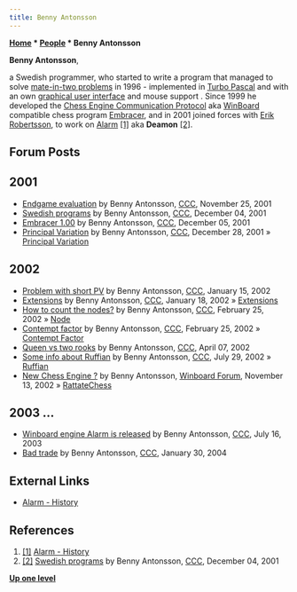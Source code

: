 ```yaml
---
title: Benny Antonsson
---
```

**[Home](Home "Home") * [People](People "People") * Benny Antonsson**

**Benny Antonsson**,

a Swedish programmer, who started to write a program that managed to solve [mate-in-two problems](https://en.wikipedia.org/wiki/Chess_problem#Types_of_problem) in 1996 - implemented in [Turbo Pascal](Pascal#TurboPascal "Pascal") and with an own [graphical user interface](GUI "GUI") and mouse support . Since 1999 he developed the [Chess Engine Communication Protocol](Chess_Engine_Communication_Protocol "Chess Engine Communication Protocol") aka [WinBoard](WinBoard "WinBoard") compatible chess program [Embracer](Embracer "Embracer"), and in 2001 joined forces with [Erik Robertsson](Erik_Robertsson "Erik Robertsson"), to work on [Alarm](Alarm "Alarm") <a id="cite-note-1" href="#cite-ref-1">[1]</a> aka **Deamon** <a id="cite-note-2" href="#cite-ref-2">[2]</a>.

## Forum Posts

## 2001

- [Endgame evaluation](https://www.stmintz.com/ccc/index.php?id=198870) by Benny Antonsson, [CCC](CCC "CCC"), November 25, 2001
- [Swedish programs](https://www.stmintz.com/ccc/index.php?id=200414) by Benny Antonsson, [CCC](CCC "CCC"), December 04, 2001
- [Embracer 1.00](https://www.stmintz.com/ccc/index.php?id=200601) by Benny Antonsson, [CCC](CCC "CCC"), December 05, 2001
- [Principal Variation](https://www.stmintz.com/ccc/index.php?id=203949) by Benny Antonsson, [CCC](CCC "CCC"), December 28, 2001 » [Principal Variation](Principal_Variation "Principal Variation")

## 2002

- [Problem with short PV](https://www.stmintz.com/ccc/index.php?id=207580) by Benny Antonsson, [CCC](CCC "CCC"), January 15, 2002
- [Extensions](https://www.stmintz.com/ccc/index.php?id=208272) by Benny Antonsson, [CCC](CCC "CCC"), January 18, 2002 » [Extensions](Extensions "Extensions")
- [How to count the nodes?](https://www.stmintz.com/ccc/index.php?id=215421) by Benny Antonsson, [CCC](CCC "CCC"), February 25, 2002 » [Node](Node "Node")
- [Contempt factor](https://www.stmintz.com/ccc/index.php?id=215496) by Benny Antonsson, [CCC](CCC "CCC"), February 25, 2002 » [Contempt Factor](Contempt_Factor "Contempt Factor")
- [Queen vs two rooks](https://www.stmintz.com/ccc/index.php?id=222033) by Benny Antonsson, [CCC](CCC "CCC"), April 07, 2002
- [Some info about Ruffian](https://www.stmintz.com/ccc/index.php?id=243152) by Benny Antonsson, [CCC](CCC "CCC"), July 29, 2002 » [Ruffian](Ruffian "Ruffian")
- [New Chess Engine ?](http://www.open-aurec.com/wbforum/viewtopic.php?f=18&t=39916&p=152540) by Benny Antonsson, [Winboard Forum](Computer_Chess_Forums "Computer Chess Forums"), November 13, 2002 » [RattateChess](RattateChess "RattateChess")

## 2003 ...

- [Winboard engine Alarm is released](https://www.stmintz.com/ccc/index.php?id=306680) by Benny Antonsson, [CCC](CCC "CCC"), July 16, 2003
- [Bad trade](https://www.stmintz.com/ccc/index.php?id=345860) by Benny Antonsson, [CCC](CCC "CCC"), January 30, 2004

## External Links

- [Alarm - History](http://web.archive.org/web/20020701112457fw_/http://www.codenet.se:80/Alarm/history.htm)

## References

1. <a id="cite-ref-1" href="#cite-note-1">[1]</a> [Alarm - History](http://web.archive.org/web/20020701112457fw_/http://www.codenet.se:80/Alarm/history.htm)
1. <a id="cite-ref-2" href="#cite-note-2">[2]</a> [Swedish programs](https://www.stmintz.com/ccc/index.php?id=200414) by Benny Antonsson, [CCC](CCC "CCC"), December 04, 2001

**[Up one level](People "People")**

